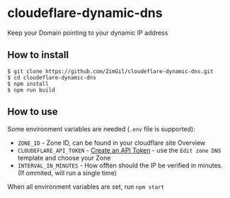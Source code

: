 # cloudeflare-dynamic-dns
Keep your Domain pointing to your dynamic IP address

## How to install
```
$ git clone https://github.com/ZimGil/cloudeflare-dynamic-dns.git
$ cd cloudeflare-dynamic-dns
$ npm install
$ npm run build
```

## How to use
Some environment variables are needed (`.env` file is supported):
* `ZONE_ID` - Zone ID, can be found in your cloudflare site Overview
* `CLOUDEFLARE_API_TOKEN` - [Create an API Token](https://dash.cloudflare.com/profile/api-tokens) - use the `Edit zone DNS` template and choose your Zone
* `INTERVAL_IN_MINUTES` - How offten should the IP be verified in minutes. (If ommited, will run a single time)

When all environment variables are set, run `npm start`
